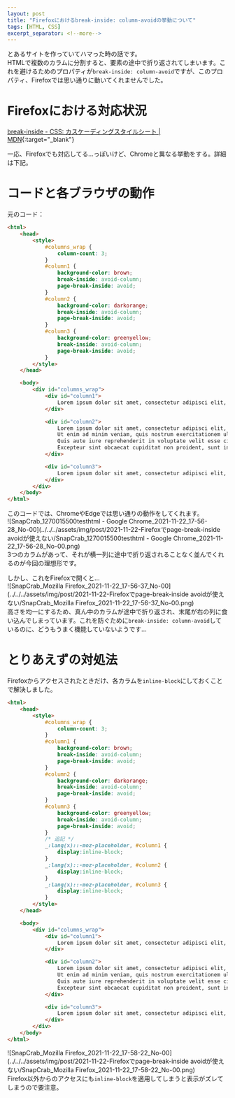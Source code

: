 ```yaml
---
layout: post
title: "Firefoxにおけるbreak-inside: column-avoidの挙動について"
tags: [HTML, CSS]
excerpt_separator: <!--more-->
---
```


とあるサイトを作っていてハマった時の話です。  
HTMLで複数のカラムに分割すると、要素の途中で折り返されてしまいます。これを避けるためのプロパティが``break-inside: column-avoid``ですが、このプロパティ、Firefoxでは思い通りに動いてくれませんでした。

<!--more-->

# Firefoxにおける対応状況

[break-inside - CSS: カスケーディングスタイルシート \| MDN](https://developer.mozilla.org/ja/docs/Web/CSS/break-inside){:target="_blank"}  

一応、Firefoxでも対応してる…っぽいけど、Chromeと異なる挙動をする。詳細は下記。

# コードと各ブラウザの動作

元のコード：  

```html
<html>
    <head>
        <style>
            #columns_wrap {
                column-count: 3;
            }
            #column1 {
                background-color: brown;
                break-inside: avoid-column;
                page-break-inside: avoid;
            }
            #column2 {
                background-color: darkorange;
                break-inside: avoid-column;
                page-break-inside: avoid;
            }
            #column3 {
                background-color: greenyellow;
                break-inside: avoid-column;
                page-break-inside: avoid;
            }
        </style>
    </head>

    <body>
        <div id="columns_wrap">
            <div id="column1">
                Lorem ipsum dolor sit amet, consectetur adipisci elit, sed eiusmod tempor incidunt ut labore et dolore magna aliqua.
            </div>

            <div id="column2">
                Lorem ipsum dolor sit amet, consectetur adipisci elit, sed eiusmod tempor incidunt ut labore et dolore magna aliqua. 
                Ut enim ad minim veniam, quis nostrum exercitationem ullam corporis suscipit laboriosam, nisi ut aliquid ex ea commodi consequatur. 
                Quis aute iure reprehenderit in voluptate velit esse cillum dolore eu fugiat nulla pariatur. 
                Excepteur sint obcaecat cupiditat non proident, sunt in culpa qui officia deserunt mollit anim id est laborum.
            </div>

            <div id="column3">
                Lorem ipsum dolor sit amet, consectetur adipisci elit, sed eiusmod tempor incidunt ut labore et dolore magna aliqua.
            </div>
        </div>
    </body>
</html>
```

このコードでは、ChromeやEdgeでは思い通りの動作をしてくれます。  
![SnapCrab_1270015500testhtml - Google Chrome_2021-11-22_17-56-28_No-00](../../../assets/img/post/2021-11-22-Firefoxでpage-break-inside avoidが使えない/SnapCrab_1270015500testhtml - Google Chrome_2021-11-22_17-56-28_No-00.png)  
3つのカラムがあって、それが横一列に途中で折り返されることなく並んでくれるのが今回の理想形です。  

しかし、これをFirefoxで開くと…  
![SnapCrab_Mozilla Firefox_2021-11-22_17-56-37_No-00](../../../assets/img/post/2021-11-22-Firefoxでpage-break-inside avoidが使えない/SnapCrab_Mozilla Firefox_2021-11-22_17-56-37_No-00.png)  
高さを均一にするため、真ん中のカラムが途中で折り返され、末尾が右の列に食い込んでしまっています。これを防ぐために``break-inside: column-avoid``しているのに、どうもうまく機能していないようです…

# とりあえずの対処法

Firefoxからアクセスされたときだけ、各カラムを``inline-block``にしておくことで解決しました。  

```html
<html>
    <head>
        <style>
            #columns_wrap {
                column-count: 3;
            }
            #column1 {
                background-color: brown;
                break-inside: avoid-column;
                page-break-inside: avoid;
            }
            #column2 {
                background-color: darkorange;
                break-inside: avoid-column;
                page-break-inside: avoid;
            }
            #column3 {
                background-color: greenyellow;
                break-inside: avoid-column;
                page-break-inside: avoid;
            }
            /* 追記 */
            _:lang(x)::-moz-placeholder, #column1 {
                display:inline-block;
            }
            _:lang(x)::-moz-placeholder, #column2 {
                display:inline-block;
            }
            _:lang(x)::-moz-placeholder, #column3 {
                display:inline-block;
            }
        </style>
    </head>

    <body>
        <div id="columns_wrap">
            <div id="column1">
                Lorem ipsum dolor sit amet, consectetur adipisci elit, sed eiusmod tempor incidunt ut labore et dolore magna aliqua.
            </div>

            <div id="column2">
                Lorem ipsum dolor sit amet, consectetur adipisci elit, sed eiusmod tempor incidunt ut labore et dolore magna aliqua. 
                Ut enim ad minim veniam, quis nostrum exercitationem ullam corporis suscipit laboriosam, nisi ut aliquid ex ea commodi consequatur. 
                Quis aute iure reprehenderit in voluptate velit esse cillum dolore eu fugiat nulla pariatur. 
                Excepteur sint obcaecat cupiditat non proident, sunt in culpa qui officia deserunt mollit anim id est laborum.
            </div>

            <div id="column3">
                Lorem ipsum dolor sit amet, consectetur adipisci elit, sed eiusmod tempor incidunt ut labore et dolore magna aliqua.
            </div>
        </div>
    </body>
</html>
```

![SnapCrab_Mozilla Firefox_2021-11-22_17-58-22_No-00](../../../assets/img/post/2021-11-22-Firefoxでpage-break-inside avoidが使えない/SnapCrab_Mozilla Firefox_2021-11-22_17-58-22_No-00.png)  
Firefox以外からのアクセスにも``inline-block``を適用してしまうと表示がズレてしまうので要注意。
